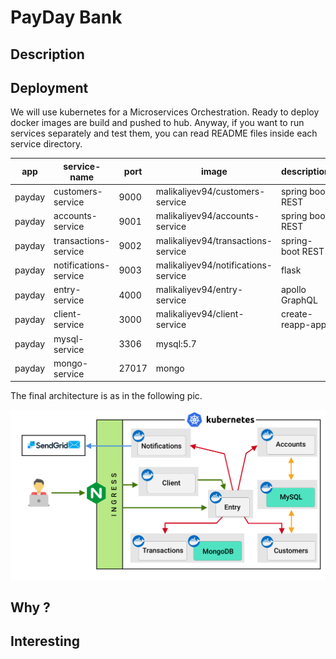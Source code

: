 # PayDay Bank

## Description

## Deployment
We will use kubernetes for a Microservices Orchestration.
Ready to deploy docker images are build and pushed to hub. 
Anyway, if you want to run services separately and test them, you can read README files inside each service directory.

app | service-name | port | image | description
--- | --- | --- | --- | ---
payday | customers-service     | 9000  | malikaliyev94/customers-service     | spring boot REST
payday | accounts-service      | 9001  | malikaliyev94/accounts-service      | spring boot REST
payday | transactions-service  | 9002  | malikaliyev94/transactions-service  | spring-boot REST
payday | notifications-service | 9003  | malikaliyev94/notifications-service | flask
payday | entry-service         | 4000  | malikaliyev94/entry-service         | apollo GraphQL
payday | client-service        | 3000  | malikaliyev94/client-service        | create-reapp-app
payday | mysql-service         | 3306  | mysql:5.7                           | 
payday | mongo-service         | 27017 | mongo                               | 

The final architecture is as in the following pic.

![architecture](./assets/architecture.png)

## Why ?

## Interesting

